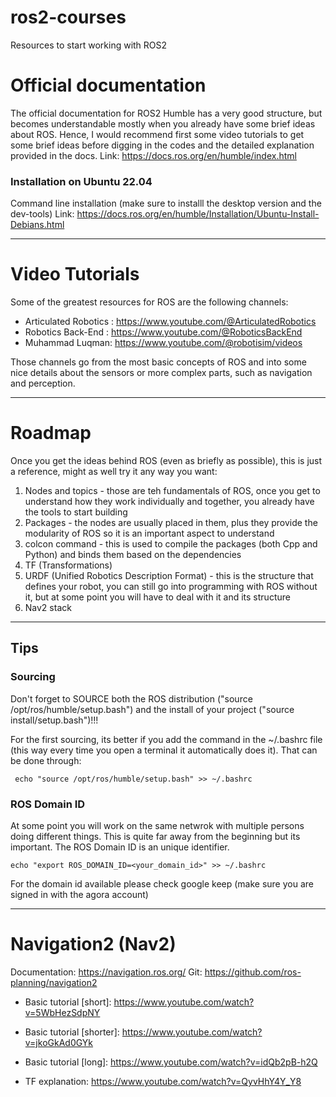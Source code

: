 # ros2-courses
Resources to start working with ROS2

# Official documentation
The official documentation for ROS2 Humble has a very good structure, but becomes understandable mostly when you already have some brief ideas about ROS. 
Hence, I would recommend first some video tutorials to get some brief ideas before digging in the codes and the detailed explanation provided in the docs.
Link: https://docs.ros.org/en/humble/index.html

### Installation on Ubuntu 22.04
Command line installation (make sure to installl the desktop version and the dev-tools)
Link: https://docs.ros.org/en/humble/Installation/Ubuntu-Install-Debians.html

---

# Video Tutorials
Some of the greatest resources for ROS are the following channels:
- Articulated Robotics : https://www.youtube.com/@ArticulatedRobotics
- Robotics Back-End : https://www.youtube.com/@RoboticsBackEnd
- Muhammad Luqman: https://www.youtube.com/@robotisim/videos

Those channels go from the most basic concepts of ROS and into some nice details about the sensors or more complex parts, such as navigation and perception.

---

# Roadmap
Once you get the ideas behind ROS (even as briefly as possible), this is just a reference, might as well try it any way you want:
1. Nodes and topics - those are teh fundamentals of ROS, once you get to understand how they work individually and together, you already have the tools to start building
2. Packages - the nodes are usually placed in them, plus they provide the modularity of ROS so it is an important aspect to understand
3. colcon command - this is used to compile the packages (both Cpp and Python) and binds them based on the dependencies
4. TF (Transformations)
5. URDF (Unified Robotics Description Format) - this is the structure that defines your robot, you can still go into programming with ROS without it, but at some point you will have to deal with it and its structure
6. Nav2 stack

---

## Tips
### Sourcing
Don't forget to SOURCE both the ROS distribution ("source /opt/ros/humble/setup.bash") and the install of your project ("source install/setup.bash")!!!

For the first sourcing, its better if you add the command in the ~/.bashrc file (this way every time you open a terminal it automatically does it).
That can be done through:
```
 echo "source /opt/ros/humble/setup.bash" >> ~/.bashrc
```
### ROS Domain ID
At some point you will work on the same netwrok with multiple persons doing different things. 
This is quite far away from the beginning but its important. The ROS Domain ID is an unique identifier.
```
echo "export ROS_DOMAIN_ID=<your_domain_id>" >> ~/.bashrc
```
For the domain id available please check google keep (make sure you are signed in with the agora account)

---

# Navigation2 (Nav2)

Documentation: https://navigation.ros.org/
Git: https://github.com/ros-planning/navigation2

- Basic tutorial [short]: https://www.youtube.com/watch?v=5WbHezSdpNY
- Basic tutorial [shorter]: https://www.youtube.com/watch?v=jkoGkAd0GYk
- Basic tutorial [long]: https://www.youtube.com/watch?v=idQb2pB-h2Q

- TF explanation: https://www.youtube.com/watch?v=QyvHhY4Y_Y8
